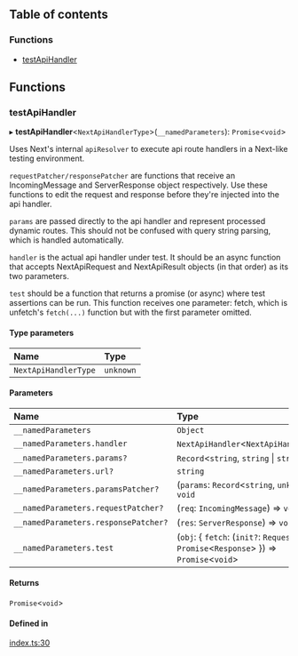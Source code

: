 ## Table of contents

### Functions

- [testApiHandler][1]

## Functions

### testApiHandler

▸ **testApiHandler**<`NextApiHandlerType`>(`__namedParameters`):
`Promise`<`void`>

Uses Next's internal `apiResolver` to execute api route handlers in a Next-like
testing environment.

`requestPatcher/responsePatcher` are functions that receive an IncomingMessage
and ServerResponse object respectively. Use these functions to edit the request
and response before they're injected into the api handler.

`params` are passed directly to the api handler and represent processed dynamic
routes. This should not be confused with query string parsing, which is handled
automatically.

`handler` is the actual api handler under test. It should be an async function
that accepts NextApiRequest and NextApiResult objects (in that order) as its two
parameters.

`test` should be a function that returns a promise (or async) where test
assertions can be run. This function receives one parameter: fetch, which is
unfetch's `fetch(...)` function but with the first parameter omitted.

#### Type parameters

| Name                 | Type      |
| :------------------- | :-------- |
| `NextApiHandlerType` | `unknown` |

#### Parameters

| Name                                 | Type                                                                                         |
| :----------------------------------- | :------------------------------------------------------------------------------------------- |
| `__namedParameters`                  | `Object`                                                                                     |
| `__namedParameters.handler`          | `NextApiHandler`<`NextApiHandlerType`>                                                       |
| `__namedParameters.params?`          | `Record`<`string`, `string` \| `string`\[]>                                                  |
| `__namedParameters.url?`             | `string`                                                                                     |
| `__namedParameters.paramsPatcher?`   | (`params`: `Record`<`string`, `unknown`>) => `void`                                          |
| `__namedParameters.requestPatcher?`  | (`req`: `IncomingMessage`) => `void`                                                         |
| `__namedParameters.responsePatcher?` | (`res`: `ServerResponse`) => `void`                                                          |
| `__namedParameters.test`             | (`obj`: { `fetch`: (`init?`: `RequestInit`) => `Promise`<`Response`> }) => `Promise`<`void`> |

#### Returns

`Promise`<`void`>

#### Defined in

[index.ts:30][2]

[1]: README.md#testapihandler
[2]:
  https://github.com/Xunnamius/next-test-api-route-handler/blob/a7d1be2/src/index.ts#L30
